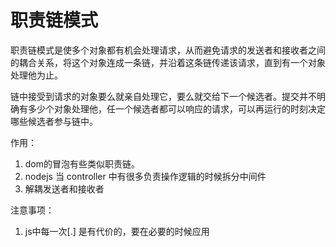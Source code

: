 # 职责链模式
  职责链模式是使多个对象都有机会处理请求，从而避免请求的发送者和接收者之间的耦合关系，将这个对象连成一条链，并沿着这条链传递该请求，直到有一个对象处理他为止。

  链中接受到请求的对象要么就亲自处理它，要么就交给下一个候选者。提交并不明确有多少个对象处理他，任一个候选者都可以响应的请求，可以再运行的时刻决定哪些候选者参与链中。

作用：
  1. dom的冒泡有些类似职责链。
  2. nodejs 当 controller 中有很多负责操作逻辑的时候拆分中间件
  3. 解耦发送者和接收者

注意事项：
  1. js中每一次[.] 是有代价的，要在必要的时候应用